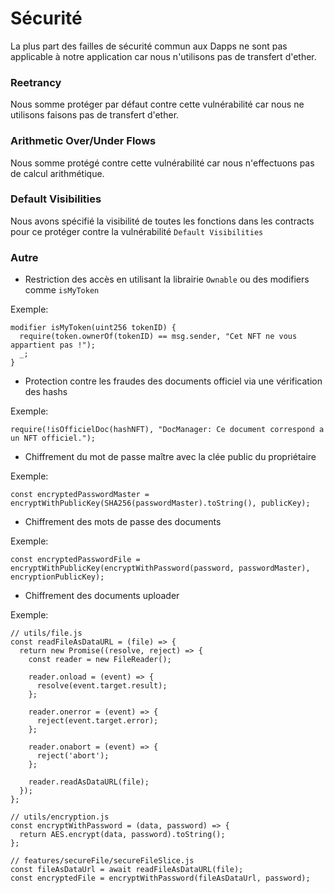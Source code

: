 # Sécurité

La plus part des failles de sécurité commun aux Dapps ne sont pas applicable à notre application car nous n'utilisons pas de transfert d'ether.


### Reetrancy

Nous somme protéger par défaut contre cette vulnérabilité car nous ne utilisons faisons pas de transfert d'ether.

### Arithmetic Over/Under Flows

Nous somme protégé contre cette vulnérabilité car nous n'effectuons pas de calcul arithmétique.

### Default Visibilities

Nous avons spécifié la visibilité de toutes les fonctions dans les contracts pour ce protéger contre la vulnérabilité `Default Visibilities`

### Autre

- Restriction des accès en utilisant la librairie `Ownable` ou des modifiers comme `isMyToken`

Exemple:
```sol
modifier isMyToken(uint256 tokenID) {
  require(token.ownerOf(tokenID) == msg.sender, "Cet NFT ne vous appartient pas !");
  _;
}
```

- Protection contre les fraudes des documents officiel via une vérification des hashs

Exemple:
```sol      
require(!isOfficielDoc(hashNFT), "DocManager: Ce document correspond a un NFT officiel.");
```

- Chiffrement du mot de passe maître avec la clée public du propriétaire

Exemple:
```sol
const encryptedPasswordMaster = encryptWithPublicKey(SHA256(passwordMaster).toString(), publicKey);
```

- Chiffrement des mots de passe des documents

Exemple:
```sol
const encryptedPasswordFile = encryptWithPublicKey(encryptWithPassword(password, passwordMaster), encryptionPublicKey);
```

- Chiffrement des documents uploader

Exemple:
```sol
// utils/file.js
const readFileAsDataURL = (file) => {
  return new Promise((resolve, reject) => {
    const reader = new FileReader();

    reader.onload = (event) => {
      resolve(event.target.result);
    };

    reader.onerror = (event) => {
      reject(event.target.error);
    };

    reader.onabort = (event) => {
      reject('abort');
    };

    reader.readAsDataURL(file);
  });
};

// utils/encryption.js
const encryptWithPassword = (data, password) => {
  return AES.encrypt(data, password).toString();
};

// features/secureFile/secureFileSlice.js
const fileAsDataUrl = await readFileAsDataURL(file);
const encryptedFile = encryptWithPassword(fileAsDataUrl, password);
```
